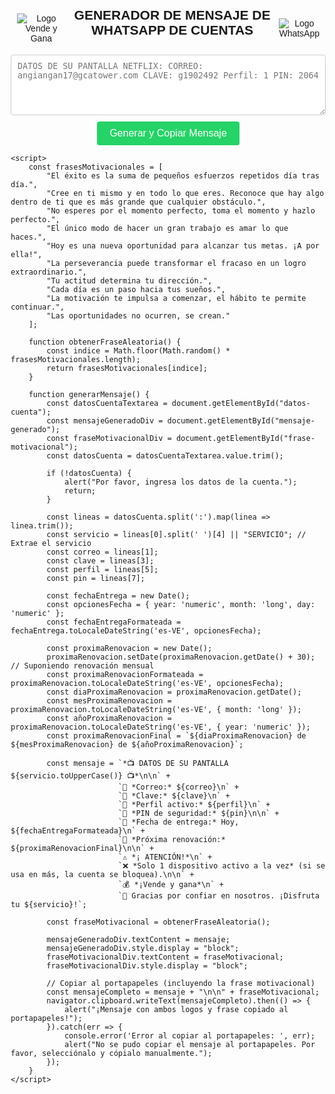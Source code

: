 <!DOCTYPE html>
<html lang="es">
<head>
    <meta charset="UTF-8">
    <meta name="viewport" content="width=device-width, initial-scale=1.0">
    <title>GENERADOR DE MENSAJE DE WHATSAPP DE CUENTAS</title>
    <style>
        body {
            font-family: sans-serif;
            margin: 20px;
        }
        .container {
            max-width: 600px;
            margin: 0 auto;
            text-align: center; /* Centrar el contenedor */
        }
        .header-container {
            display: flex;
            align-items: center;
            justify-content: center;
            margin-bottom: 10px;
        }
        .header-container img {
            max-height: 50px; /* Ajusta el tamaño de los logos */
            margin: 0 10px; /* Espacio entre los logos y el título */
        }
        h2 {
            margin-top: 0;
        }
        textarea {
            width: 100%;
            padding: 10px;
            margin-bottom: 10px;
            box-sizing: border-box;
            border: 1px solid #ccc;
            border-radius: 4px;
        }
        button {
            padding: 10px 20px;
            background-color: #25D366; /* Color verde de WhatsApp */
            color: white;
            border: none;
            border-radius: 4px;
            cursor: pointer;
            font-size: 16px;
        }
        button:hover {
            background-color: #128C7E; /* Verde más oscuro al pasar el mouse */
        }
        #mensaje-generado {
            white-space: pre-wrap; /* Respeta los saltos de línea */
            margin-top: 20px;
            padding: 15px;
            border: 1px solid #eee;
            border-radius: 4px;
            background-color: #f9f9f9;
            text-align: left; /* Alinear el texto del mensaje a la izquierda */
        }
        #frase-motivacional {
            margin-top: 15px;
            font-style: italic;
            color: #555;
            text-align: center; /* Centrar la frase motivacional */
        }
    </style>
</head>
<body>
    <div class="container">
        <div class="header-container">
            <img src="https://www.vendeygana.net/assets/img/logo-1.png" alt="Logo Vende y Gana">
            <h2>GENERADOR DE MENSAJE DE WHATSAPP DE CUENTAS</h2>
            <img src="https://upload.wikimedia.org/wikipedia/commons/thumb/6/6b/WhatsApp.svg/2044px-WhatsApp.svg.png" alt="Logo WhatsApp">
        </div>
        <textarea id="datos-cuenta" rows="5" placeholder="DATOS DE SU PANTALLA NETFLIX: CORREO: angiangan17@gcatower.com CLAVE: g1902492 Perfil: 1 PIN: 2064"></textarea>
        <button onclick="generarMensaje()">Generar y Copiar Mensaje</button>
        <div id="mensaje-generado" style="display: none;"></div>
        <div id="frase-motivacional" style="display: none;"></div>
    </div>

    <script>
        const frasesMotivacionales = [
            "El éxito es la suma de pequeños esfuerzos repetidos día tras día.",
            "Cree en ti mismo y en todo lo que eres. Reconoce que hay algo dentro de ti que es más grande que cualquier obstáculo.",
            "No esperes por el momento perfecto, toma el momento y hazlo perfecto.",
            "El único modo de hacer un gran trabajo es amar lo que haces.",
            "Hoy es una nueva oportunidad para alcanzar tus metas. ¡A por ella!",
            "La perseverancia puede transformar el fracaso en un logro extraordinario.",
            "Tu actitud determina tu dirección.",
            "Cada día es un paso hacia tus sueños.",
            "La motivación te impulsa a comenzar, el hábito te permite continuar.",
            "Las oportunidades no ocurren, se crean."
        ];

        function obtenerFraseAleatoria() {
            const indice = Math.floor(Math.random() * frasesMotivacionales.length);
            return frasesMotivacionales[indice];
        }

        function generarMensaje() {
            const datosCuentaTextarea = document.getElementById("datos-cuenta");
            const mensajeGeneradoDiv = document.getElementById("mensaje-generado");
            const fraseMotivacionalDiv = document.getElementById("frase-motivacional");
            const datosCuenta = datosCuentaTextarea.value.trim();

            if (!datosCuenta) {
                alert("Por favor, ingresa los datos de la cuenta.");
                return;
            }

            const lineas = datosCuenta.split(':').map(linea => linea.trim());
            const servicio = lineas[0].split(' ')[4] || "SERVICIO"; // Extrae el servicio
            const correo = lineas[1];
            const clave = lineas[3];
            const perfil = lineas[5];
            const pin = lineas[7];

            const fechaEntrega = new Date();
            const opcionesFecha = { year: 'numeric', month: 'long', day: 'numeric' };
            const fechaEntregaFormateada = fechaEntrega.toLocaleDateString('es-VE', opcionesFecha);

            const proximaRenovacion = new Date();
            proximaRenovacion.setDate(proximaRenovacion.getDate() + 30); // Suponiendo renovación mensual
            const proximaRenovacionFormateada = proximaRenovacion.toLocaleDateString('es-VE', opcionesFecha);
            const diaProximaRenovacion = proximaRenovacion.getDate();
            const mesProximaRenovacion = proximaRenovacion.toLocaleDateString('es-VE', { month: 'long' });
            const añoProximaRenovacion = proximaRenovacion.toLocaleDateString('es-VE', { year: 'numeric' });
            const proximaRenovacionFinal = `${diaProximaRenovacion} de ${mesProximaRenovacion} de ${añoProximaRenovacion}`;

            const mensaje = `*📺 DATOS DE SU PANTALLA ${servicio.toUpperCase()} 📺*\n\n` +
                            `📧 *Correo:* ${correo}\n` +
                            `🔑 *Clave:* ${clave}\n` +
                            `👤 *Perfil activo:* ${perfil}\n` +
                            `🔢 *PIN de seguridad:* ${pin}\n\n` +
                            `📅 *Fecha de entrega:* Hoy, ${fechaEntregaFormateada}\n` +
                            `🔄 *Próxima renovación:* ${proximaRenovacionFinal}\n\n` +
                            `⚠️ *¡ ATENCIÓN!*\n` +
                            `❌ *Solo 1 dispositivo activo a la vez* (si se usa en más, la cuenta se bloquea).\n\n` +
                            `💰 *¡Vende y gana*\n` +
                            `🙌 Gracias por confiar en nosotros. ¡Disfruta tu ${servicio}!`;

            const fraseMotivacional = obtenerFraseAleatoria();

            mensajeGeneradoDiv.textContent = mensaje;
            mensajeGeneradoDiv.style.display = "block";
            fraseMotivacionalDiv.textContent = fraseMotivacional;
            fraseMotivacionalDiv.style.display = "block";

            // Copiar al portapapeles (incluyendo la frase motivacional)
            const mensajeCompleto = mensaje + "\n\n" + fraseMotivacional;
            navigator.clipboard.writeText(mensajeCompleto).then(() => {
                alert("¡Mensaje con ambos logos y frase copiado al portapapeles!");
            }).catch(err => {
                console.error('Error al copiar al portapapeles: ', err);
                alert("No se pudo copiar el mensaje al portapapeles. Por favor, selecciónalo y cópialo manualmente.");
            });
        }
    </script>
</body>
</html>
